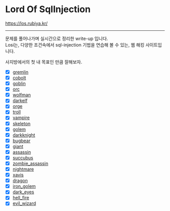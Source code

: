 # Lord Of SqlInjection
https://los.rubiya.kr/

***
문제를 풀어나가며 실시간으로 정리한 write-up 입니다.   
Losi는, 다양한 조건속에서 sql-injection 기법을 연습해 볼 수 있는, 웹 해킹 사이트입니다.   

사지방에서의 첫 내 목표인 만큼 잘해보자.   

- [x] <a href="./gremlin/gremlin.md">gremlin</a>
- [x] <a href="./cobolt/cobolt.md">cobolt</a>
- [x] <a href="./goblin/goblin.md">goblin</a>
- [x] <a href="./orc/orc.md">orc</a>
- [x] <a href="./wolfman/wolfman.md">wolfman</a>
- [x] <a href="./darkelf/darkelf.md">darkelf</a>
- [x] <a href="./orge/orge.md">orge</a>
- [x] <a href="./troll/troll.md">troll</a>
- [x] <a href="./vampire/vampire.md">vampire</a>
- [x] <a href="./skeleton/skeleton.md">skeleton</a>
- [x] <a href="./golem/golem.md">golem</a>
- [x] <a href="./darkknight/darkknight.md">darkknight</a>
- [x] <a href="./bugbear/bugbear.md">bugbear</a>
- [x] <a href="./giant/giant.md">giant</a>
- [x] <a href="./assassin/assassin.md">assassin</a>
- [x] <a href="./succubus/succubus.md">succubus</a>
- [x] <a href="./zombie_assassin/zombie_assassin.md">zombie_assassin</a>
- [x] <a href="./nightmare/nightmare.md">nightmare</a>
- [x] <a href="./xavis/xavis.md">xavis</a>
- [x] <a href="./dragon/dragon.md">dragon</a>
- [x] <a href="./iron_golem/iron_golem.md">iron_golem</a>
- [x] <a href="./dark_eyes/dark_eyes.md">dark_eyes</a>
- [x] <a href="./hell_fire/hell_fire.md">hell_fire</a>
- [x] <a href="./evil_wizard/evil_wizard.md">evil_wizard</a>